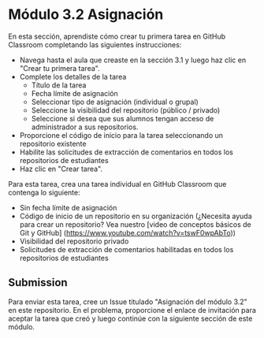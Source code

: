 # Módulo 3.2 Asignación

En esta sección, aprendiste cómo crear tu primera tarea en GitHub Classroom completando las siguientes instrucciones:
- Navega hasta el aula que creaste en la sección 3.1 y luego haz clic en "Crear tu primera tarea".
- Complete los detalles de la tarea
  - Título de la tarea
  - Fecha límite de asignación
  - Seleccionar tipo de asignación (individual o grupal)
  - Seleccione la visibilidad del repositorio (público / privado)
  - Seleccione si desea que sus alumnos tengan acceso de administrador a sus repositorios.
- Proporcione el código de inicio para la tarea seleccionando un repositorio existente
- Habilite las solicitudes de extracción de comentarios en todos los repositorios de estudiantes
- Haz clic en "Crear tarea".
  
Para esta tarea, crea una tarea individual en GitHub Classroom que contenga lo siguiente:
- Sin fecha límite de asignación
- Código de inicio de un repositorio en su organización (¿Necesita ayuda para crear un repositorio? Vea nuestro [video de conceptos básicos de Git y GitHub] (https://www.youtube.com/watch?v=tswF0wpAbTo))
- Visibilidad del repositorio privado
- Solicitudes de extracción de comentarios habilitadas en todos los repositorios de estudiantes
  
## Submission
Para enviar esta tarea, cree un Issue titulado "Asignación del módulo 3.2" en este repositorio. En el problema, proporcione el enlace de invitación para aceptar la tarea que creó y luego continúe con la siguiente sección de este módulo.
